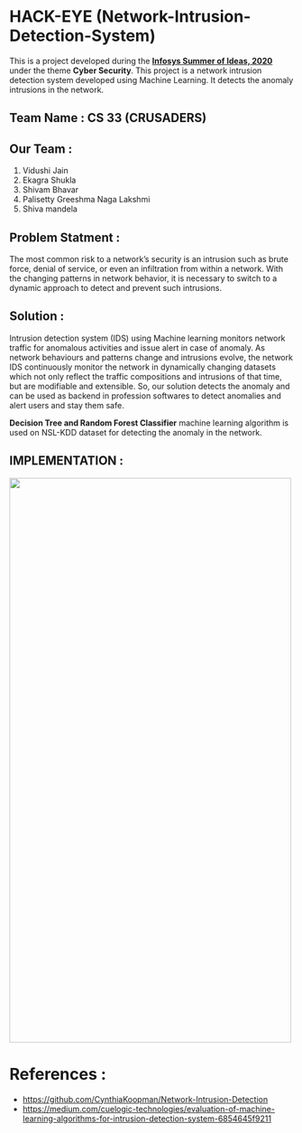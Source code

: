 # HACK-EYE (Network-Intrusion-Detection-System)
This is a project developed during the [**Infosys Summer of Ideas, 2020**](https://www.infosys.com/summerofideas.html) under the theme **Cyber Security**. This project is a network intrusion detection system developed using Machine Learning. It detects the anomaly intrusions in the network.

## Team Name : CS 33 (CRUSADERS)

## Our Team : 
1. Vidushi Jain
2. Ekagra Shukla 
3. Shivam Bhavar 
4. Palisetty Greeshma Naga Lakshmi 
5. Shiva mandela  

## Problem Statment :
The most common risk to a network’s security is an intrusion such as brute force, denial of service, or even an infiltration from within a network. With the changing patterns in network behavior, it is necessary to switch to a dynamic approach to detect and prevent such intrusions. 

## Solution :
Intrusion detection system (IDS) using Machine learning monitors network traffic for anomalous activities and issue alert in case of anomaly. As network behaviours and patterns change and intrusions evolve, the network IDS continuously monitor the network in dynamically changing datasets which not only reflect the traffic compositions and intrusions of that time, but are modifiable and extensible. So, our solution detects the anomaly and can be used as backend in profession softwares to detect anomalies and alert users and stay them safe.

**Decision Tree and Random Forest Classifier** machine learning algorithm is used on NSL-KDD dataset for detecting the anomaly in the network.

## IMPLEMENTATION :
<image src="https://user-images.githubusercontent.com/40401191/94850553-b4a60b00-0444-11eb-8562-8dd16b5b3f0d.png" height=1000 width=500>
  
# References :
- https://github.com/CynthiaKoopman/Network-Intrusion-Detection
- https://medium.com/cuelogic-technologies/evaluation-of-machine-learning-algorithms-for-intrusion-detection-system-6854645f9211
